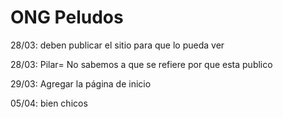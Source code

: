 # ONG Peludos

28/03: deben publicar el sitio para que lo pueda ver

28/03: Pilar= No sabemos a que se refiere por que esta publico

29/03: Agregar la página de inicio

05/04: bien chicos
